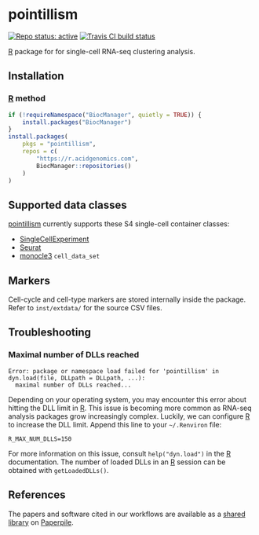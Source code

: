 # pointillism

[![Repo status: active](https://www.repostatus.org/badges/latest/active.svg)](https://www.repostatus.org/#active)
[![Travis CI build status](https://travis-ci.com/acidgenomics/pointillism.svg?branch=master)](https://travis-ci.com/acidgenomics/pointillism)

[R][] package for for single-cell RNA-seq clustering analysis.

## Installation

### [R][] method

```r
if (!requireNamespace("BiocManager", quietly = TRUE)) {
    install.packages("BiocManager")
}
install.packages(
    pkgs = "pointillism",
    repos = c(
        "https://r.acidgenomics.com",
        BiocManager::repositories()
    )
)
```

## Supported data classes

[pointillism][] currently supports these S4 single-cell container classes:

- [SingleCellExperiment][]
- [Seurat][]
- [monocle3][] `cell_data_set`

## Markers

Cell-cycle and cell-type markers are stored internally inside the package. Refer to `inst/extdata/` for the source CSV files.

## Troubleshooting

### Maximal number of DLLs reached

```
Error: package or namespace load failed for 'pointillism' in dyn.load(file, DLLpath = DLLpath, ...):
  maximal number of DLLs reached...
```

Depending on your operating system, you may encounter this error about hitting the DLL limit in [R][]. This issue is becoming more common as RNA-seq analysis packages grow increasingly complex. Luckily, we can configure [R][] to increase the DLL limit. Append this line to your `~/.Renviron` file:

```
R_MAX_NUM_DLLS=150
```

For more information on this issue, consult `help("dyn.load")` in the [R][] documentation. The number of loaded DLLs in an [R][] session can be obtained with `getLoadedDLLs()`.

## References

The papers and software cited in our workflows are available as a [shared library](https://paperpile.com/shared/5PLRi1) on [Paperpile][].

[biocmanager]: https://cran.r-project.org/package=BiocManager
[bioconductor]: https://bioconductor.org/
[conda]: https://conda.io/
[cran]: https://cran.r-project.org/  "The Comprehensive R Archive Network"
[michael steinbaugh]: https://mike.steinbaugh.com/
[monocle3]: https://cole-trapnell-lab.github.io/monocle3/
[paperpile]: https://paperpile.com/
[pointillism]: https://pointillism.acidgenomics.com/
[r]: https://www.r-project.org/
[seurat]: https://satijalab.org/seurat/
[singlecellexperiment]: https://bioconductor.org/packages/SingleCellExperiment/

